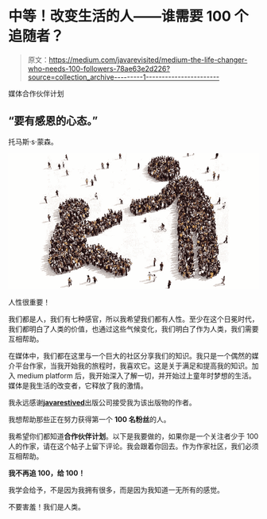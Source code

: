 # 中等！改变生活的人——谁需要 100 个追随者？

> 原文：<https://medium.com/javarevisited/medium-the-life-changer-who-needs-100-followers-78ae63e2d226?source=collection_archive---------1----------------------->

媒体合作伙伴计划

## “要有感恩的心态。”

托马斯·s·蒙森。

![](img/aac1c4b52ac39cd1f1451caa06191df0.png)

人性很重要！

我们都是人，我们有七种感官，所以我希望我们都有人性。至少在这个日冕时代，我们都明白了人类的价值，也通过这些气候变化，我们明白了作为人类，我们需要互相帮助。

在媒体中，我们都在这里与一个巨大的社区分享我们的知识。我只是一个偶然的媒介平台作家，当我开始我的旅程时，我喜欢它。这是关于满足和提高我的知识。加入 medium platform 后，我开始深入了解一切，并开始过上童年时梦想的生活。媒体是我生活的改变者，它释放了我的激情。

我永远感谢[**javarestived**](https://medium.com/javarevisited?source=email-3a4ec59045cc-1636556257240-activity.collection_post_approved)出版公司接受我为该出版物的作者。

我想帮助那些正在努力获得第一个 **100 名粉丝**的人。

我希望你们都知道**合作伙伴计划**。以下是我要做的，如果你是一个关注者少于 100 人的作家，请在这个帖子上留下评论。我会跟着你回去。作为作家社区，我们必须互相帮助。

**我不再追 100，给 100！**

我学会给予，不是因为我拥有很多，而是因为我知道一无所有的感觉。

不要害羞！我们是人类。